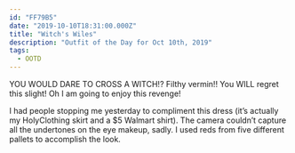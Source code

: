 ```yaml
---
id: "FF79B5"
date: "2019-10-10T18:31:00.000Z"
title: "Witch's Wiles"
description: "Outfit of the Day for Oct 10th, 2019"
tags:
  - OOTD
---
```

YOU WOULD DARE TO CROSS A WITCH!? Filthy vermin!! You WILL regret this slight! Oh I am going to enjoy this revenge!

I had people stopping me yesterday to compliment this dress (it’s actually my HolyClothing skirt and a $5 Walmart shirt). The camera couldn’t capture all the undertones on the eye makeup, sadly. I used reds from five different pallets to accomplish the look.
